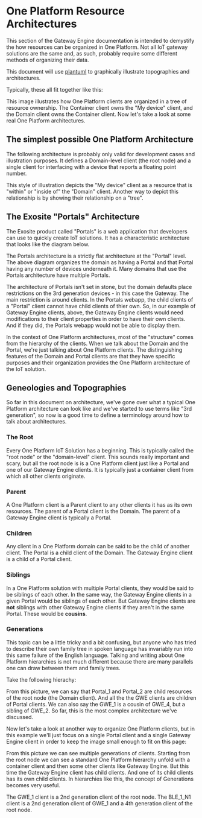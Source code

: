 One Platform Resource Architectures
===================================

This section of the Gateway Engine documentation is intended to
demystify the how resources can be organized in One Platform. Not all
IoT gateway solutions are the same and, as such, probably require some
different methods of organizing their data.

This document will use [plantuml](http://plantuml.com) to graphically
illustrate topographies and architectures.

Typically, these all fit together like this:

This image illustrates how One Platform clients are organized in a tree
of resource ownership. The Container client owns the "My device" client,
and the Domain client owns the Container client. Now let's take a look
at some real One Platform architectures.

The simplest possible One Platform Architecture
-----------------------------------------------

The following architecture is probably only valid for development cases
and illustration purposes. It defines a Domain-level client (the root
node) and a single client for interfacing with a device that reports a
floating point number.

This style of illustration depicts the "My device" client as a resource
that is "within" or "inside of" the "Domain" client. Another way to
depict this relationship is by showing their relationship on a "tree".

The Exosite "Portals" Architecture
----------------------------------

The Exosite product called "Portals" is a web application that
developers can use to quickly create IoT solutions. It has a
characteristic architecture that looks like the diagram below.

The Portals architecture is a strictly flat architecture at the "Portal"
level. The above diagram organizes the domain as having a Portal and
that Portal having any number of devices underneath it. Many domains
that use the Portals architecture have multiple Portals.

The architecture of Portals isn't set in stone, but the domain defaults
place restrictions on the 3rd generation devices - in this case the
Gateway. The main restriction is around clients. In the Portals webapp,
the child clients of a "Portal" client cannot have child clients of
thier own. So, in our example of Gateway Engine clients, above, the
Gateway Engine clients would need modifications to their client
properties in order to have their own clients. And if they did, the
Portals webapp would not be able to display them.

<div class="admonition tip">

In the context of One Platform architectures, most of the "structure"
comes from the hierarchy of the clients. When we talk about the Domain
and the Portal, we're just talking about One Platform clients. The
distinguishing features of the Domain and Portal clients are that they
have specific purposes and their organization provides the One Platform
architecture of the IoT solution.

</div>

Geneologies and Topographies
----------------------------

So far in this document on architecture, we've gone over what a typical
One Platform architecture can look like and we've started to use terms
like "3rd generation", so now is a good time to define a terminology
around how to talk about architectures.

### The Root

Every One Platform IoT Solution has a beginning. This is typically
called the "root node" or the "domain-level" client. This sounds really
important and scary, but all the root node is is a One Platform client
just like a Portal and one of our Gateway Engine clients. It is
typically just a container client from which all other clients
originate.

### Parent

A One Platform client is a Parent client to any other clients it has as
its own resources. The parent of a Portal client is the Domain. The
parent of a Gateway Engine client is typically a Portal.

### Children

Any client in a One Platform domain can be said to be the child of
another client. The Portal is a child client of the Domain. The Gateway
Engine client is a child of a Portal client.

### Siblings

In a One Platform solution with multiple Portal clients, they would be
said to be siblings of each other. In the same way, the Gateway Engine
clients in a given Portal would be siblings of each other. But Gateway
Engine clients are **not** siblings with other Gateway Engine clients if
they aren't in the same Portal. These would be **cousins**.

### Generations

This topic can be a little tricky and a bit confusing, but anyone who
has tried to describe their own family tree in spoken language has
invariably run into this same failure of the English language. Talking
and writing about One Platform hierarchies is not much different because
there are many parallels one can draw between them and family trees.

Take the following hierachy:

From this picture, we can say that Portal\_1 and Portal\_2 are child
resources of the root node (the Domain client). And all the the GWE
clients are children of Portal clients. We can also say the GWE\_1 is a
cousin of GWE\_4, but a sibling of GWE\_2. So far, this is the most
complex architecture we've discussed.

Now let's take a look at another way to organize One Platform clients,
but in this example we'll just focus on a single Portal client and a
single Gateway Engine client in order to keep the image small enough to
fit on this page:

From this picture we can see multiple generations of clients. Starting
from the root node we can see a standard One Platform hierarchy unfold
with a container client and then some other clients like Gateway Engine.
But this time the Gateway Engine client has child clients. And one of
its child clients has its own child clients. In hierarchies like this,
the concept of Generations becomes very useful.

The GWE\_1 client is a 2nd generation client of the root node. The
BLE\_1\_N1 client is a 2nd generation client of GWE\_1 and a 4th
generation client of the root node.
